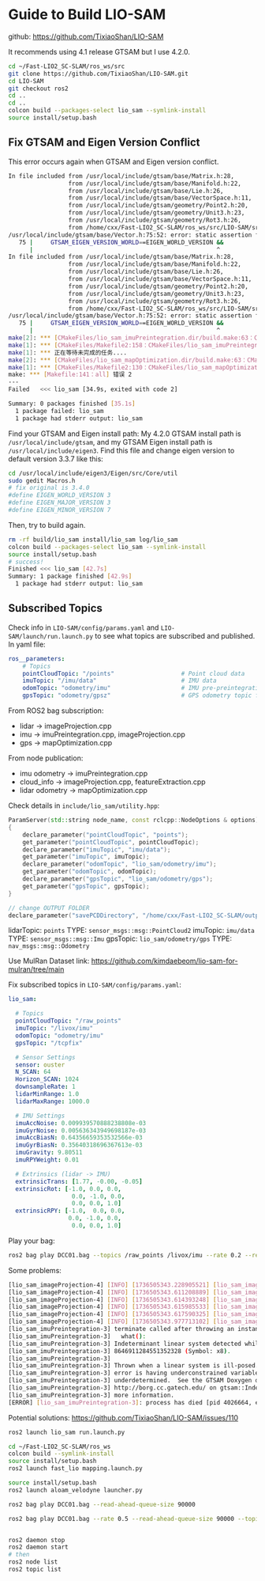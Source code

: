 # Guide to Build LIO-SAM
github: https://github.com/TixiaoShan/LIO-SAM

It recommends using 4.1 release GTSAM but I use 4.2.0.
```bash
cd ~/Fast-LIO2_SC-SLAM/ros_ws/src
git clone https://github.com/TixiaoShan/LIO-SAM.git
cd LIO-SAM
git checkout ros2
cd ..
cd ..
colcon build --packages-select lio_sam --symlink-install
source install/setup.bash
```

## Fix GTSAM and Eigen Version Conflict
This error occurs again when GTSAM and Eigen version conflict.
```bash
In file included from /usr/local/include/gtsam/base/Matrix.h:28,
                 from /usr/local/include/gtsam/base/Manifold.h:22,
                 from /usr/local/include/gtsam/base/Lie.h:26,
                 from /usr/local/include/gtsam/base/VectorSpace.h:11,
                 from /usr/local/include/gtsam/geometry/Point2.h:20,
                 from /usr/local/include/gtsam/geometry/Unit3.h:23,
                 from /usr/local/include/gtsam/geometry/Rot3.h:26,
                 from /home/cxx/Fast-LIO2_SC-SLAM/ros_ws/src/LIO-SAM/src/imuPreintegration.cpp:3:
/usr/local/include/gtsam/base/Vector.h:75:52: error: static assertion failed: Error: GTSAM was built against a different version of Eigen
   75 |     GTSAM_EIGEN_VERSION_WORLD==EIGEN_WORLD_VERSION &&
      |                                                    ^
In file included from /usr/local/include/gtsam/base/Matrix.h:28,
                 from /usr/local/include/gtsam/base/Manifold.h:22,
                 from /usr/local/include/gtsam/base/Lie.h:26,
                 from /usr/local/include/gtsam/base/VectorSpace.h:11,
                 from /usr/local/include/gtsam/geometry/Point2.h:20,
                 from /usr/local/include/gtsam/geometry/Unit3.h:23,
                 from /usr/local/include/gtsam/geometry/Rot3.h:26,
                 from /home/cxx/Fast-LIO2_SC-SLAM/ros_ws/src/LIO-SAM/src/mapOptmization.cpp:4:
/usr/local/include/gtsam/base/Vector.h:75:52: error: static assertion failed: Error: GTSAM was built against a different version of Eigen
   75 |     GTSAM_EIGEN_VERSION_WORLD==EIGEN_WORLD_VERSION &&
      |                                                    ^
make[2]: *** [CMakeFiles/lio_sam_imuPreintegration.dir/build.make:63：CMakeFiles/lio_sam_imuPreintegration.dir/src/imuPreintegration.cpp.o] 错误 1
make[1]: *** [CMakeFiles/Makefile2:158：CMakeFiles/lio_sam_imuPreintegration.dir/all] 错误 2
make[1]: *** 正在等待未完成的任务....
make[2]: *** [CMakeFiles/lio_sam_mapOptimization.dir/build.make:63：CMakeFiles/lio_sam_mapOptimization.dir/src/mapOptmization.cpp.o] 错误 1
make[1]: *** [CMakeFiles/Makefile2:130：CMakeFiles/lio_sam_mapOptimization.dir/all] 错误 2
make: *** [Makefile:141：all] 错误 2
---
Failed   <<< lio_sam [34.9s, exited with code 2]

Summary: 0 packages finished [35.1s]
  1 package failed: lio_sam
  1 package had stderr output: lio_sam
```
Find your GTSAM and Eigen install path:
My 4.2.0 GTSAM install path is `/usr/local/include/gtsam`, and my GTSAM Eigen install path is `/usr/local/include/eigen3`.
Find this file and change eigen version to default version 3.3.7 like this:
```bash
cd /usr/local/include/eigen3/Eigen/src/Core/util
sudo gedit Macros.h
# fix original is 3.4.0
#define EIGEN_WORLD_VERSION 3
#define EIGEN_MAJOR_VERSION 3
#define EIGEN_MINOR_VERSION 7
```
Then, try to build again.
```bash
rm -rf build/lio_sam install/lio_sam log/lio_sam
colcon build --packages-select lio_sam --symlink-install
source install/setup.bash
# success!
Finished <<< lio_sam [42.7s]
Summary: 1 package finished [42.9s]
  1 package had stderr output: lio_sam
```
## Subscribed Topics
Check info in `LIO-SAM/config/params.yaml` and `LIO-SAM/launch/run.launch.py` to see what topics are subscribed and published.
In yaml file:
```yaml 
ros__parameters:
    # Topics
    pointCloudTopic: "/points"                   # Point cloud data
    imuTopic: "/imu/data"                        # IMU data
    odomTopic: "odometry/imu"                    # IMU pre-preintegration odometry, same frequency as IMU
    gpsTopic: "odometry/gpsz"                    # GPS odometry topic from navsat, see module_navsat.launch file
```
From ROS2 bag subscription:
- lidar -> imageProjection.cpp
- imu -> imuPreintegration.cpp, imageProjection.cpp
- gps -> mapOptimization.cpp

From node publication:
- imu odometry -> imuPreintegration.cpp
- cloud_info -> imageProjection.cpp, featureExtraction.cpp
- lidar odometry -> mapOptimization.cpp

Check details in `include/lio_sam/utility.hpp`:
```cpp
ParamServer(std::string node_name, const rclcpp::NodeOptions & options) : Node(node_name, options)
{
    declare_parameter("pointCloudTopic", "points");
    get_parameter("pointCloudTopic", pointCloudTopic);
    declare_parameter("imuTopic", "imu/data");
    get_parameter("imuTopic", imuTopic);
    declare_parameter("odomTopic", "lio_sam/odometry/imu");
    get_parameter("odomTopic", odomTopic);
    declare_parameter("gpsTopic", "lio_sam/odometry/gps");
    get_parameter("gpsTopic", gpsTopic);
}

// change OUTPUT FOLDER
declare_parameter("savePCDDirectory", "/home/cxx/Fast-LIO2_SC-SLAM/output/lio_sam");
```
lidarTopic: `points` TYPE: `sensor_msgs::msg::PointCloud2`
imuTopic: `imu/data` TYPE: `sensor_msgs::msg::Imu`
gpsTopic: `lio_sam/odometry/gps` TYPE: `nav_msgs::msg::Odometry`

Use MulRan Dataset link: https://github.com/kimdaebeom/lio-sam-for-mulran/tree/main

Fix subscribed topics in `LIO-SAM/config/params.yaml`:
```yaml 
lio_sam:

  # Topics
  pointCloudTopic: "/raw_points"
  imuTopic: "/livox/imu" 
  odomTopic: "odometry/imu" 
  gpsTopic: "/tcpfix"     

  # Sensor Settings
  sensor: ouster   
  N_SCAN: 64   
  Horizon_SCAN: 1024 
  downsampleRate: 1   
  lidarMinRange: 1.0
  lidarMaxRange: 1000.0

  # IMU Settings
  imuAccNoise: 0.009939570888238808e-03
  imuGyrNoise: 0.005636343949698187e-03
  imuAccBiasN: 0.64356659353532566e-03
  imuGyrBiasN: 0.35640318696367613e-03
  imuGravity: 9.80511
  imuRPYWeight: 0.01

  # Extrinsics (lidar -> IMU)
  extrinsicTrans: [1.77, -0.00, -0.05]
  extrinsicRot: [-1.0, 0.0, 0.0,
                  0.0, -1.0, 0.0,
                  0.0, 0.0, 1.0]
  extrinsicRPY: [-1.0,  0.0, 0.0,
                 0.0, -1.0, 0.0,
                  0.0, 0.0, 1.0]
```


Play your bag:
```bash
ros2 bag play DCC01.bag --topics /raw_points /livox/imu --rate 0.2 --read-ahead-queue-size 300000 -l
```


Some problems:
```bash
[lio_sam_imageProjection-4] [INFO] [1736505343.228905521] [lio_sam_imageProjection]: Waiting for IMU data ...
[lio_sam_imageProjection-4] [INFO] [1736505343.611208889] [lio_sam_imageProjection]: Waiting for IMU data ...
[lio_sam_imageProjection-4] [INFO] [1736505343.614393248] [lio_sam_imageProjection]: Waiting for IMU data ...
[lio_sam_imageProjection-4] [INFO] [1736505343.615985533] [lio_sam_imageProjection]: Waiting for IMU data ...
[lio_sam_imageProjection-4] [INFO] [1736505343.617590325] [lio_sam_imageProjection]: Waiting for IMU data ...
[lio_sam_imageProjection-4] [INFO] [1736505343.977713102] [lio_sam_imageProjection]: Waiting for IMU data ...
[lio_sam_imuPreintegration-3] terminate called after throwing an instance of 'gtsam::IndeterminantLinearSystemException'
[lio_sam_imuPreintegration-3]   what():  
[lio_sam_imuPreintegration-3] Indeterminant linear system detected while working near variable
[lio_sam_imuPreintegration-3] 8646911284551352328 (Symbol: x8).
[lio_sam_imuPreintegration-3] 
[lio_sam_imuPreintegration-3] Thrown when a linear system is ill-posed.  The most common cause for this
[lio_sam_imuPreintegration-3] error is having underconstrained variables.  Mathematically, the system is
[lio_sam_imuPreintegration-3] underdetermined.  See the GTSAM Doxygen documentation at
[lio_sam_imuPreintegration-3] http://borg.cc.gatech.edu/ on gtsam::IndeterminantLinearSystemException for
[lio_sam_imuPreintegration-3] more information.
[ERROR] [lio_sam_imuPreintegration-3]: process has died [pid 4026664, exit code -6, cmd '/home/cxx/Fast-LIO2_SC-SLAM/ros_ws/install/lio_sam/lib/lio_sam/lio_sam_imuPreintegration --ros-args -r __node:=lio_sam_imuPreintegration --params-file /home/cxx/Fast-LIO2_SC-SLAM/ros_ws/install/lio_sam/share/lio_sam/config/mine.yaml'].
```
Potential solutions: https://github.com/TixiaoShan/LIO-SAM/issues/110


```bash
ros2 launch lio_sam run.launch.py

cd ~/Fast-LIO2_SC-SLAM/ros_ws
colcon build --symlink-install
source install/setup.bash
ros2 launch fast_lio mapping.launch.py

source install/setup.bash
ros2 launch aloam_velodyne launcher.py

ros2 bag play DCC01.bag --read-ahead-queue-size 90000

ros2 bag play DCC01.bag --rate 0.5 --read-ahead-queue-size 90000 --topics /livox/lidar /livox/imu /gps/fix  


ros2 daemon stop
ros2 daemon start
# then
ros2 node list
ros2 topic list
```
